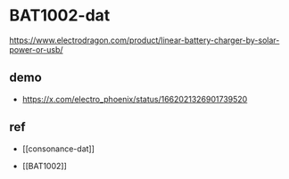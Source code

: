 
# BAT1002-dat

https://www.electrodragon.com/product/linear-battery-charger-by-solar-power-or-usb/





## demo 

- https://x.com/electro_phoenix/status/1662021326901739520


## ref 

- [[consonance-dat]]

- [[BAT1002]]
